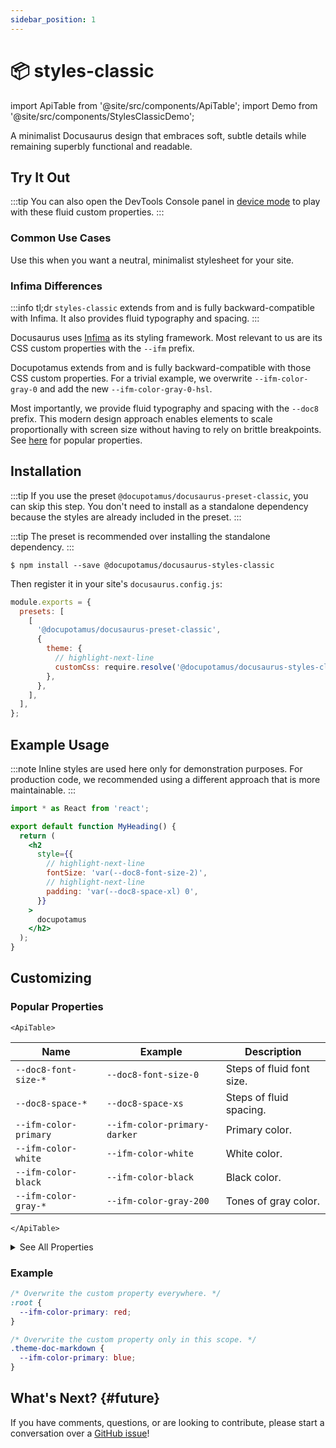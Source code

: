 ```yaml
---
sidebar_position: 1
---
```


# 📦 styles-classic

import ApiTable from '@site/src/components/ApiTable';
import Demo from '@site/src/components/StylesClassicDemo';

A minimalist Docusaurus design that embraces soft, subtle details while
remaining superbly functional and readable.

## Try It Out

:::tip
You can also open the DevTools Console panel in
[device mode](https://developer.chrome.com/docs/devtools/device-mode/) to play
with these fluid custom properties.
:::

<Demo/>

### Common Use Cases

Use this when you want a neutral, minimalist stylesheet for your site.

### Infima Differences

:::info tl;dr
`styles-classic` extends from and is fully backward-compatible with Infima. It
also provides fluid typography and spacing.
:::

Docusaurus uses [Infima](https://docusaurus.io/docs/styling-layout#styling-your-site-with-infima)
as its styling framework. Most relevant to us are its CSS custom properties with
the `--ifm` prefix.

Docupotamus extends from and is fully backward-compatible with those CSS custom
properties. For a trivial example, we overwrite `--ifm-color-gray-0` and add
the new `--ifm-color-gray-0-hsl`.

Most importantly, we provide fluid typography and spacing with the `--doc8`
prefix. This modern design approach enables elements to scale proportionally
with screen size without having to rely on brittle breakpoints. See
[here](#popular-properties) for popular properties.

## Installation

:::tip
If you use the preset `@docupotamus/docusaurus-preset-classic`, you can skip
this step. You don't need to install as a standalone dependency because the
styles are already included in the preset.
:::

:::tip
The preset is recommended over installing the standalone dependency.
:::

```shell npm2yarn
$ npm install --save @docupotamus/docusaurus-styles-classic
```

Then register it in your site's `docusaurus.config.js`:

```js title="docusaurus.config.js"
module.exports = {
  presets: [
    [
      '@docupotamus/docusaurus-preset-classic',
      {
        theme: {
          // highlight-next-line
          customCss: require.resolve('@docupotamus/docusaurus-styles-classic'),
        },
      },
    ],
  ],
};
```

## Example Usage

:::note
Inline styles are used here only for demonstration purposes. For production
code, we recommended using a different approach that is more maintainable.
:::

```jsx title="MyHeading.jsx"
import * as React from 'react';

export default function MyHeading() {
  return (
    <h2
      style={{
        // highlight-next-line
        fontSize: 'var(--doc8-font-size-2)',
        // highlight-next-line
        padding: 'var(--doc8-space-xl) 0',
      }}
    >
      docupotamus
    </h2>
  );
}
```

## Customizing

### Popular Properties

```mdx-code-block
<ApiTable>
```

| Name                  | Example                      | Description               |
| --------------------- | ---------------------------- | ------------------------- |
| `--doc8-font-size-*`  | `--doc8-font-size-0`         | Steps of fluid font size. |
| `--doc8-space-*`      | `--doc8-space-xs`            | Steps of fluid spacing.   |
| `--ifm-color-primary` | `--ifm-color-primary-darker` | Primary color.            |
| `--ifm-color-white`   | `--ifm-color-white`          | White color.              |
| `--ifm-color-black`   | `--ifm-color-black`          | Black color.              |
| `--ifm-color-gray-*`  | `--ifm-color-gray-200`       | Tones of gray color.      |

```mdx-code-block
</ApiTable>
```

<details>
    <summary>See All Properties</summary>

```mdx-code-block
import PropertiesSource from '!!raw-loader!@site/../packages/docusaurus-styles-classic/lib/properties.css';
import CodeBlock from '@theme/CodeBlock';

<CodeBlock className='language-css'>
    {PropertiesSource.trim()}
</CodeBlock>
```

</details>

### Example

```css title="new-primary-color.css"
/* Overwrite the custom property everywhere. */
:root {
  --ifm-color-primary: red;
}

/* Overwrite the custom property only in this scope. */
.theme-doc-markdown {
  --ifm-color-primary: blue;
}
```

## What's Next? {#future}

If you have comments, questions, or are looking to contribute, please start a
conversation over a
[GitHub issue](https://github.com/docupotamus/docupotamus/issues?q=is%3Aopen+is%3Aissue+label%3ACommon)!
